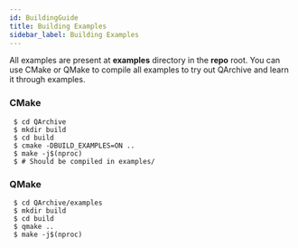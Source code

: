 ```yaml
---
id: BuildingGuide
title: Building Examples
sidebar_label: Building Examples
---
```


All examples are present at **examples** directory in the **repo** root. You can use CMake or QMake to compile all examples to try out QArchive and learn it through examples.

### CMake

```
 $ cd QArchive
 $ mkdir build
 $ cd build
 $ cmake -DBUILD_EXAMPLES=ON ..
 $ make -j$(nproc)
 $ # Should be compiled in examples/
```

### QMake

```
 $ cd QArchive/examples
 $ mkdir build
 $ cd build
 $ qmake ..
 $ make -j$(nproc)
```


